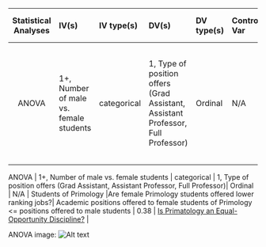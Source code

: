 
| **Statistical Analyses**	|  **IV(s)**  |  **IV type(s)** |  **DV(s)**  |  **DV type(s)**  |  **Control Var** | **Control Var type**  | **Question to be answered** | **_H0_** | **alpha** | **link to paper**| 
|:----------:|:----------|:------------|:-------------|:-------------|:------------|:------------- |:------------------|:----:|:-------:|:-------|
ANOVA	| 1+, Number of male vs. female students | categorical | 1, Type of position offers (Grad Assistant, Assistant Professor, Full Professor)| Ordinal | N/A | Students of Primology |Are female Primology students offered lower ranking jobs?| Academic positions offered to female students of Primology <= positions offered to male students | 0.38 | [Is Primatology an Equal-Opportunity Discipline?](https://journals.plos.org/plosone/article?id=10.1371/journal.pone.0030458) |

ANOVA	| 1+, Number of male vs. female students | categorical | 1, Type of position offers (Grad Assistant, Assistant Professor, Full Professor)| Ordinal | N/A | Students of Primology |Are female Primology students offered lower ranking jobs?| Academic positions offered to female students of Primology <= positions offered to male students | 0.38 | [Is Primatology an Equal-Opportunity Discipline?](https://journals.plos.org/plosone/article?id=10.1371/journal.pone.0030458) |




ANOVA image:
![Alt text](https://bit.ly/2IWZoaF)




